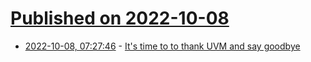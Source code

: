 # [Published on 2022-10-08](index.md)

* [2022-10-08, 07:27:46](https://lobste.rs/s/d0q6k3/it_s_time_thank_uvm_say_goodbye) - [It's time to to thank UVM and say goodbye](http://olofkindgren.blogspot.com/2022/10/its-time-to-to-thank-uvm-and-say-goodbye.html)
